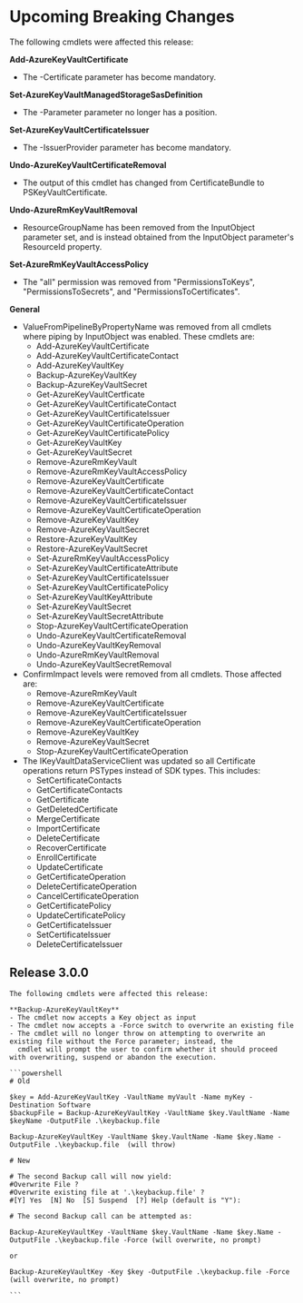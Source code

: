 <!--
    Please leave this section at the top of the breaking change documentation.

    New breaking changes should go under the section titled "Upcoming Breaking Changes", and should adhere to the following format:

    # Upcoming Breaking Changes

    ## Release X.0.0 - January 2017

    The following cmdlets were affected this release:

    **Cmdlet 1**
    - Description of what has changed

    ```powershell
    # Old
    # Sample of how the cmdlet was previously called

    # New
    # Sample of how the cmdlet should now be called
    ```

    Note: the above section follows the template found in the link below: 

    https://github.com/Azure/azure-powershell/blob/dev/documentation/breaking-changes/breaking-change-template.md
-->

# Upcoming Breaking Changes

The following cmdlets were affected this release:

**Add-AzureKeyVaultCertificate**
- The -Certificate parameter has become mandatory.

**Set-AzureKeyVaultManagedStorageSasDefinition**
- The -Parameter parameter no longer has a position.

**Set-AzureKeyVaultCertificateIssuer**
- The -IssuerProvider parameter has become mandatory.

**Undo-AzureKeyVaultCertificateRemoval**
- The output of this cmdlet has changed from CertificateBundle to PSKeyVaultCertificate.

**Undo-AzureRmKeyVaultRemoval**
- ResourceGroupName has been removed from the InputObject parameter set, and is instead obtained from the InputObject parameter's ResourceId property.

**Set-AzureRmKeyVaultAccessPolicy**
- The "all" permission was removed from "PermissionsToKeys", "PermissionsToSecrets", and "PermissionsToCertificates".

**General**
- ValueFromPipelineByPropertyName was removed from all cmdlets where piping by InputObject was enabled.  These cmdlets are:
    - Add-AzureKeyVaultCertificate
    - Add-AzureKeyVaultCertificateContact
    - Add-AzureKeyVaultKey
    - Backup-AzureKeyVaultKey
    - Backup-AzureKeyVaultSecret
    - Get-AzureKeyVaultCertficate
    - Get-AzureKeyVaultCertificateContact
    - Get-AzureKeyVaultCertificateIssuer
    - Get-AzureKeyVaultCertificateOperation
    - Get-AzureKeyVaultCertificatePolicy
    - Get-AzureKeyVaultKey
    - Get-AzureKeyVaultSecret
    - Remove-AzureRmKeyVault
    - Remove-AzureRmKeyVaultAccessPolicy
    - Remove-AzureKeyVaultCertificate
    - Remove-AzureKeyVaultCertificateContact
    - Remove-AzureKeyVaultCertificateIssuer
    - Remove-AzureKeyVaultCertificateOperation
    - Remove-AzureKeyVaultKey
    - Remove-AzureKeyVaultSecret
    - Restore-AzureKeyVaultKey
    - Restore-AzureKeyVaultSecret
    - Set-AzureRmKeyVaultAccessPolicy
    - Set-AzureKeyVaultCertificateAttribute
    - Set-AzureKeyVaultCertificateIssuer
    - Set-AzureKeyVaultCertificatePolicy
    - Set-AzureKeyVaultKeyAttribute
    - Set-AzureKeyVaultSecret
    - Set-AzureKeyVaultSecretAttribute
    - Stop-AzureKeyVaultCertificateOperation
    - Undo-AzureKeyVaultCertificateRemoval
    - Undo-AzureKeyVaultKeyRemoval
    - Undo-AzureRmKeyVaultRemoval
    - Undo-AzureKeyVaultSecretRemoval
- ConfirmImpact levels were removed from all cmdlets.  Those affected are:
    - Remove-AzureRmKeyVault
    - Remove-AzureKeyVaultCertificate
    - Remove-AzureKeyVaultCertificateIssuer
    - Remove-AzureKeyVaultCertificateOperation
    - Remove-AzureKeyVaultKey
    - Remove-AzureKeyVaultSecret
    - Stop-AzureKeyVaultCertificateOperation
- The IKeyVaultDataServiceClient was updated so all Certificate operations return PSTypes instead of SDK types. This includes:
    - SetCertificateContacts
    - GetCertificateContacts
    - GetCertificate
    - GetDeletedCertificate
    - MergeCertificate
    - ImportCertificate
    - DeleteCertificate
    - RecoverCertificate
    - EnrollCertificate
    - UpdateCertificate
    - GetCertificateOperation
    - DeleteCertificateOperation
    - CancelCertificateOperation
    - GetCertificatePolicy
    - UpdateCertificatePolicy
    - GetCertificateIssuer
    - SetCertificateIssuer
    - DeleteCertificateIssuer

## Release 3.0.0

    The following cmdlets were affected this release:

    **Backup-AzureKeyVaultKey**
    - The cmdlet now accepts a Key object as input
    - The cmdlet now accepts a -Force switch to overwrite an existing file
    - The cmdlet will no longer throw on attempting to overwrite an existing file without the Force parameter; instead, the 
      cmdlet will prompt the user to confirm whether it should proceed with overwriting, suspend or abandon the execution.

    ```powershell
    # Old
  
    $key = Add-AzureKeyVaultKey -VaultName myVault -Name myKey -Destination Software
    $backupFile = Backup-AzureKeyVaultKey -VaultName $key.VaultName -Name $keyName -OutputFile .\keybackup.file
    
    Backup-AzureKeyVaultKey -VaultName $key.VaultName -Name $key.Name -OutputFile .\keybackup.file  (will throw)

    # New

    # The second Backup call will now yield: 
    #Overwrite File ?
    #Overwrite existing file at '.\keybackup.file' ?
    #[Y] Yes  [N] No  [S] Suspend  [?] Help (default is "Y"):
    
    # The second Backup call can be attempted as:
    
    Backup-AzureKeyVaultKey -VaultName $key.VaultName -Name $key.Name -OutputFile .\keybackup.file -Force (will overwrite, no prompt)
    
    or
    
    Backup-AzureKeyVaultKey -Key $key -OutputFile .\keybackup.file -Force (will overwrite, no prompt)
    
    ```
